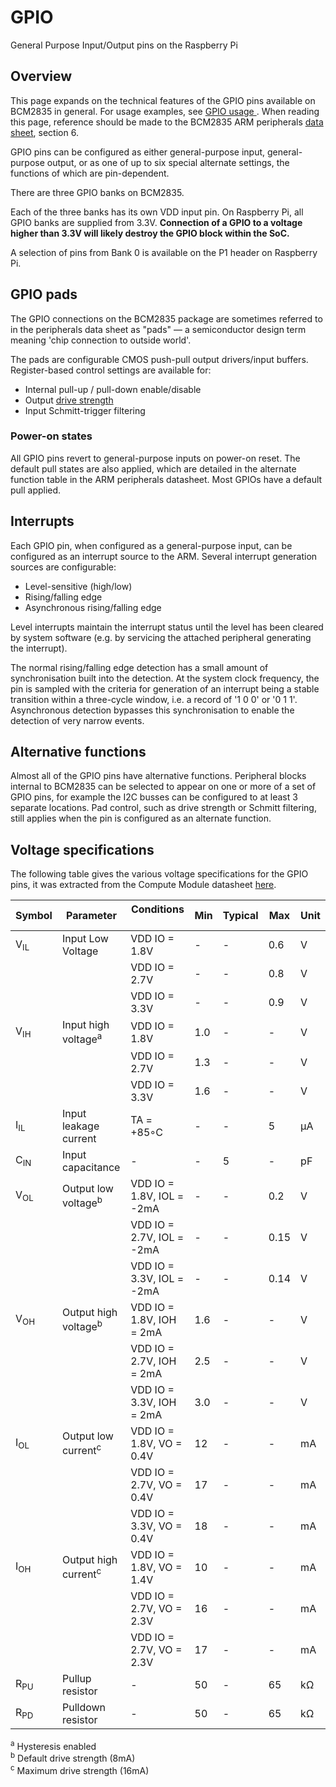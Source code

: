 # GPIO

General Purpose Input/Output pins on the Raspberry Pi

## Overview

This page expands on the technical features of the GPIO pins available on BCM2835 in general. For usage examples, see [GPIO usage ](../../../usage/gpio/README.md). When reading this page, reference should be made to the BCM2835 ARM peripherals [data sheet](../bcm2835/README.md), section 6.

GPIO pins can be configured as either general-purpose input, general-purpose output, or as one of up to six special alternate settings, the functions of which are pin-dependent.

There are three GPIO banks on BCM2835.

Each of the three banks has its own VDD input pin. On Raspberry Pi, all GPIO banks are supplied from 3.3V. **Connection of a GPIO to a voltage higher than 3.3V will likely destroy the GPIO block within the SoC.**

A selection of pins from Bank 0 is available on the P1 header on Raspberry Pi.

## GPIO pads

The GPIO connections on the BCM2835 package are sometimes referred to in the peripherals data sheet as "pads" — a semiconductor design term meaning 'chip connection to outside world'.

The pads are configurable CMOS push-pull output drivers/input buffers. Register-based control settings are available for:

- Internal pull-up / pull-down enable/disable
- Output [drive strength](http://www.scribd.com/doc/101830961/GPIO-Pads-Control2)
- Input Schmitt-trigger filtering

### Power-on states

All GPIO pins revert to general-purpose inputs on power-on reset. The default pull states are also applied, which are detailed in the alternate function table in the ARM peripherals datasheet. Most GPIOs have a default pull applied.

## Interrupts

Each GPIO pin, when configured as a general-purpose input, can be configured as an interrupt source to the ARM. Several interrupt generation sources are configurable:

- Level-sensitive (high/low)
- Rising/falling edge
- Asynchronous rising/falling edge

Level interrupts maintain the interrupt status until the level has been cleared by system software (e.g. by servicing the attached peripheral generating the interrupt).

The normal rising/falling edge detection has a small amount of synchronisation built into the detection. At the system clock frequency, the pin is sampled with the criteria for generation of an interrupt being a stable transition within a three-cycle window, i.e. a record of '1 0 0' or '0 1 1'. Asynchronous detection bypasses this synchronisation to enable the detection of very narrow events.

## Alternative functions

Almost all of the GPIO pins have alternative functions. Peripheral blocks internal to BCM2835 can be selected to appear on one or more of a set of GPIO pins, for example the I2C busses can be configured to at least 3 separate locations. Pad control, such as drive strength or Schmitt filtering, still applies when the pin is configured as an alternate function.

## Voltage specifications

The following table gives the various voltage specifications for the GPIO pins, it was extracted from the Compute Module datasheet [here](../../computemodule/datasheet.md).

| Symbol | Parameter | Conditions &emsp;| Min | Typical | Max | Unit |
|--------|-----------|------------|------|---------|------|------|
|V<sub>IL</sub>|Input Low Voltage | VDD IO = 1.8V | - | - |0.6  | V |
| | | VDD IO = 2.7V | - | - | 0.8 | V |
| | | VDD IO = 3.3V | - | - | 0.9 | V |
|V<sub>IH</sub>| Input high voltage<sup>a</sup> | VDD IO = 1.8V | 1.0 | - | - | V |
| | | VDD IO = 2.7V | 1.3 | - | - | V |
| | |VDD IO = 3.3V | 1.6 | - | - | V |
|I<sub>IL</sub>| Input leakage current | TA = +85◦C | - | - | 5 | µA |
|C<sub>IN</sub>| Input capacitance | - | - | 5 | - | pF |
|V<sub>OL</sub>| Output low voltage<sup>b</sup> | VDD IO = 1.8V, IOL = -2mA | - | - | 0.2 | V |
| | | VDD IO = 2.7V, IOL = -2mA | - | - | 0.15 | V |
| | | VDD IO = 3.3V, IOL = -2mA | - | - | 0.14 | V |
|V<sub>OH</sub>| Output high voltage<sup>b</sup> | VDD IO = 1.8V, IOH = 2mA | 1.6 | - | - | V |
| | | VDD IO = 2.7V, IOH = 2mA | 2.5 | - | - | V |
| | | VDD IO = 3.3V, IOH = 2mA | 3.0 | - | - | V |
|I<sub>OL</sub>| Output low current<sup>c</sup> | VDD IO = 1.8V, VO = 0.4V | 12 | - | - | mA |
| | | VDD IO = 2.7V, VO = 0.4V | 17 | - | - | mA |
| | | VDD IO = 3.3V, VO = 0.4V | 18 | - | - | mA | 
|I<sub>OH</sub>| Output high current<sup>c</sup> | VDD IO = 1.8V, VO = 1.4V | 10 | - | - | mA | 
| | | VDD IO = 2.7V, VO = 2.3V | 16 | - | - | mA | 
| | | VDD IO = 2.7V, VO = 2.3V | 17 | - | - | mA | 
| R<sub>PU</sub> | Pullup resistor | - | 50 | - | 65 | kΩ |
| R<sub>PD</sub> | Pulldown resistor | - | 50 | - |65 | kΩ | 

<sup>a</sup> Hysteresis enabled  
<sup>b</sup> Default drive strength (8mA)  
<sup>c</sup> Maximum drive strength (16mA)
